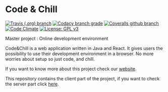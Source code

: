 # Code & Chill
[![Travis (.org) branch](https://img.shields.io/travis/CodeChillAlluna/code-chill-client/master.svg?style=for-the-badge)](https://travis-ci.org/CodeChillAlluna/code-chill-client) [![Codacy branch grade](https://img.shields.io/codacy/grade/43a38b1824344b8fb5496798cac09162/master.svg?style=for-the-badge)](https://app.codacy.com/project/Lulu300/code-chill-client/dashboard) [![Coveralls github branch](https://img.shields.io/coveralls/github/CodeChillAlluna/code-chill-client/master.svg?style=for-the-badge)](https://coveralls.io/github/CodeChillAlluna/code-chill-client) [![Code Climate](https://img.shields.io/codeclimate/maintainability/CodeChillAlluna/code-chill-client.svg?style=for-the-badge)](https://codeclimate.com/github/CodeChillAlluna/code-chill-client) [![License: GPL v3](https://img.shields.io/badge/License-GPL%20v3-blue.svg?style=for-the-badge)](https://www.gnu.org/licenses/gpl-3.0)

Master project : Online development environment

Code&Chill is a web application written in Java and React. It gives users the possibility to use their development environment in a browser. No more worries about setup so just code, and chill.

If you want to know more about this project check our [website](https://codechillalluna.github.io/code-chill/).

This repository contains the client part of the project, if you want to check the server part click [here](https://github.com/CodeChillAlluna/code-chill-server).
